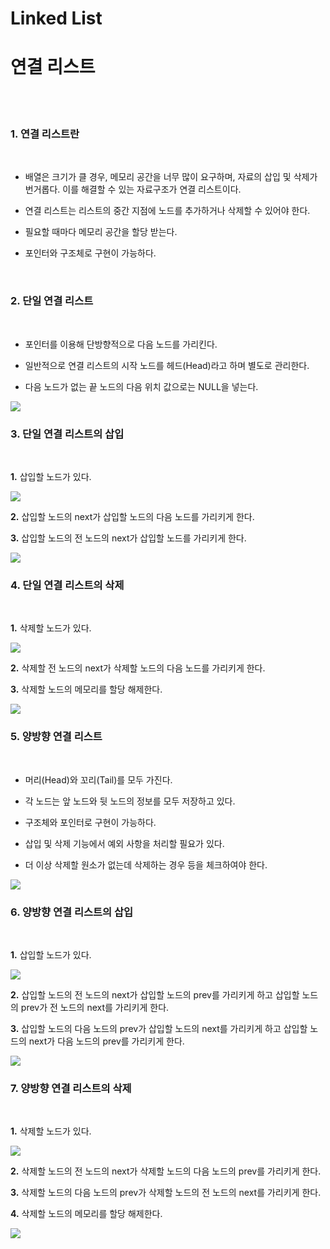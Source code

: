 # Linked List

# 연결 리스트

<br/>
<br/>

### 1. 연결 리스트란

<br/>


* 배열은 크기가 클 경우, 메모리 공간을 너무 많이 요구하며, 자료의 삽입 및 삭제가 번거롭다. 이를 해결할 수 있는 자료구조가 연결 리스트이다.

* 연결 리스트는 리스트의 중간 지점에 노드를 추가하거나 삭제할 수 있어야 한다.

* 필요할 때마다 메모리 공간을 할당 받는다.

* 포인터와 구조체로 구현이 가능하다.

<br/>


### 2. 단일 연결 리스트

<br/>

* 포인터를 이용해 단방향적으로 다음 노드를 가리킨다.

* 일반적으로 연결 리스트의 시작 노드를 헤드(Head)라고 하며 별도로 관리한다.

* 다음 노드가 없는 끝 노드의 다음 위치 값으로는 NULL을 넣는다.

<img src="https://user-images.githubusercontent.com/78206106/106376323-94c52a80-63d7-11eb-9ce1-b7993bc6b589.PNG">

<br/>

### 3. 단일 연결 리스트의 삽입

<br/>

**1.** 삽입할 노드가 있다.

<img src="https://user-images.githubusercontent.com/78206106/106376631-7ca2da80-63da-11eb-84ce-09ea1ee7a636.PNG">

**2.** 삽입할 노드의 next가 삽입할 노드의 다음 노드를 가리키게 한다.

**3.** 삽입할 노드의 전 노드의 next가 삽입할 노드를 가리키게 한다.

<img src="https://user-images.githubusercontent.com/78206106/106376638-8b898d00-63da-11eb-9e22-b96b0a6f3ccc.PNG">

<br/>

### 4. 단일 연결 리스트의 삭제

<br/>

**1.** 삭제할 노드가 있다.

<img src="https://user-images.githubusercontent.com/78206106/106376984-13709680-63dd-11eb-8222-78185f6ba9b2.PNG">

**2.** 삭제할 전 노드의 next가 삭제할 노드의 다음 노드를 가리키게 한다.

**3.** 삭제할 노드의 메모리를 할당 해제한다.

<img src="https://user-images.githubusercontent.com/78206106/106376985-15d2f080-63dd-11eb-9089-2731a8da18fd.PNG">

<br/>

### 5. 양방향 연결 리스트

<br/>

* 머리(Head)와 꼬리(Tail)를 모두 가진다.

* 각 노드는 앞 노드와 뒷 노드의 정보를 모두 저장하고 있다.

* 구조체와 포인터로 구현이 가능하다.

* 삽입 및 삭제 기능에서 예외 사항을 처리할 필요가 있다.

* 더 이상 삭제할 원소가 없는데 삭제하는 경우 등을 체크하여야 한다.


<img src="https://user-images.githubusercontent.com/78206106/106377327-c3470380-63df-11eb-8afc-a1d831f2b4eb.PNG">

<br/>

### 6. 양방향 연결 리스트의 삽입

<br/>


**1.** 삽입할 노드가 있다.

<img src="https://user-images.githubusercontent.com/78206106/106377329-c5a95d80-63df-11eb-9daf-2edcf451ce43.PNG">

**2.** 삽입할 노드의 전 노드의 next가 삽입할 노드의 prev를 가리키게 하고 삽입할 노드의 prev가 전 노드의 next를 가리키게 한다.

**3.** 삽입할 노드의 다음 노드의 prev가 삽입할 노드의 next를 가리키게 하고 삽입할 노드의 next가 다음 노드의 prev를 가리키게 한다.

<img src="https://user-images.githubusercontent.com/78206106/106377330-c7732100-63df-11eb-9f12-c54701874ece.PNG">

<br/>

### 7. 양방향 연결 리스트의 삭제

<br/>

**1.** 삭제할 노드가 있다.

<img src="https://user-images.githubusercontent.com/78206106/106377334-c93ce480-63df-11eb-843c-4780f01aad43.PNG">

**2.** 삭제할 노드의 전 노드의 next가 삭제할 노드의 다음 노드의 prev를 가리키게 한다.

**3.** 삭제할 노드의 다음 노드의 prev가 삭제할 노드의 전 노드의 next를 가리키게 한다.

**4.** 삭제할 노드의 메모리를 할당 해제한다.

<img src="https://user-images.githubusercontent.com/78206106/106377335-ca6e1180-63df-11eb-823b-f14221cf1252.PNG">

<br/>




